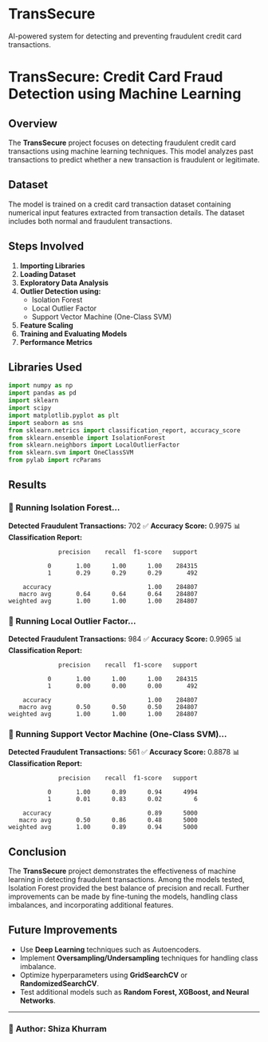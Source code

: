 # TransSecure
AI-powered system for detecting and preventing fraudulent credit card transactions.
# TransSecure: Credit Card Fraud Detection using Machine Learning

## Overview
The **TransSecure** project focuses on detecting fraudulent credit card transactions using machine learning techniques. This model analyzes past transactions to predict whether a new transaction is fraudulent or legitimate.

## Dataset
The model is trained on a credit card transaction dataset containing numerical input features extracted from transaction details. The dataset includes both normal and fraudulent transactions.

## Steps Involved
1. **Importing Libraries**
2. **Loading Dataset**
3. **Exploratory Data Analysis**
4. **Outlier Detection using:**
   - Isolation Forest
   - Local Outlier Factor
   - Support Vector Machine (One-Class SVM)
5. **Feature Scaling**
6. **Training and Evaluating Models**
7. **Performance Metrics**

## Libraries Used
```python
import numpy as np
import pandas as pd
import sklearn
import scipy
import matplotlib.pyplot as plt
import seaborn as sns
from sklearn.metrics import classification_report, accuracy_score
from sklearn.ensemble import IsolationForest
from sklearn.neighbors import LocalOutlierFactor
from sklearn.svm import OneClassSVM
from pylab import rcParams
```

## Results
### 🔹 Running Isolation Forest...
**Detected Fraudulent Transactions:** 702
✅ **Accuracy Score:** 0.9975
📊 **Classification Report:**
```
              precision    recall  f1-score   support

           0       1.00      1.00      1.00    284315
           1       0.29      0.29      0.29       492

    accuracy                           1.00    284807
   macro avg       0.64      0.64      0.64    284807
weighted avg       1.00      1.00      1.00    284807
```

### 🔹 Running Local Outlier Factor...
**Detected Fraudulent Transactions:** 984
✅ **Accuracy Score:** 0.9965
📊 **Classification Report:**
```
              precision    recall  f1-score   support

           0       1.00      1.00      1.00    284315
           1       0.00      0.00      0.00       492

    accuracy                           1.00    284807
   macro avg       0.50      0.50      0.50    284807
weighted avg       1.00      1.00      1.00    284807
```

### 🔹 Running Support Vector Machine (One-Class SVM)...
**Detected Fraudulent Transactions:** 561
✅ **Accuracy Score:** 0.8878
📊 **Classification Report:**
```
              precision    recall  f1-score   support

           0       1.00      0.89      0.94      4994
           1       0.01      0.83      0.02         6

    accuracy                           0.89      5000
   macro avg       0.50      0.86      0.48      5000
weighted avg       1.00      0.89      0.94      5000
```

## Conclusion
The **TransSecure** project demonstrates the effectiveness of machine learning in detecting fraudulent transactions. Among the models tested, Isolation Forest provided the best balance of precision and recall. Further improvements can be made by fine-tuning the models, handling class imbalances, and incorporating additional features.

## Future Improvements
- Use **Deep Learning** techniques such as Autoencoders.
- Implement **Oversampling/Undersampling** techniques for handling class imbalance.
- Optimize hyperparameters using **GridSearchCV** or **RandomizedSearchCV**.
- Test additional models such as **Random Forest, XGBoost, and Neural Networks**.

---
### 📌 **Author:** Shiza Khurram

